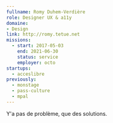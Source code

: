 ```yaml
---
fullname: Romy Duhem-Verdière
role: Designer UX & a11y
domaine: 
- Design
link: http://romy.tetue.net
missions:
  - start: 2017-05-03
    end: 2021-06-30
    status: service
    employer: octo
startups:
  - acceslibre
previously:
  - monstage
  - pass-culture
  - mpal
---
```


Y'a pas de problème, que des solutions.
